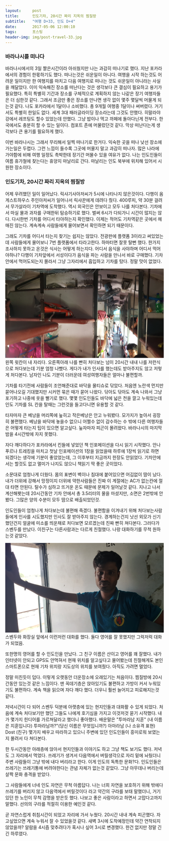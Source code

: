 ```yaml
---
layout:	    post
title: 	    인도기차, 20시간 짜리 지옥의 찜질방
subtitle:   "여행 D+33, 인도 D+4"
date:       2017-05-06 12:00:10 
tags:       포스팅
header-img: img/post-travel-33.jpg
---
```


### 바라나시를 떠나다

바라나시에서의 3일 짤은시간이라 아쉬웠지만 나는 과감히 떠나기로 했다. 지난 포카라에서의 경험이 한몫하기도 했다. 떠나는것은 쉬운일이 아니다. 여행을 시작 하는것도 어려운 일이지만 한 여행지를 마치고 다음 여행지로 떠나는 것도 쉬운일이 아니라는 사실을 깨달았다. 이미 익숙해진 장소를 떠난다는 것은 생각보다 큰 결심이 필요하고 용기가 필요했다. 특히 특별히 기간과 장소를 구체적으로 계획하지 않는 나같은 장기 여행자들은 더 심한것 같다. 그래서 조금만 좋은 장소를 만나면 생각 없이 몇주 몇달씩 머물게 되는것 같다. 나도 포카라에서 1달이나 소비했다. 총 9개월 여행중 1달이나 써버렸다. 거기서도 특별히 한일도 없다. 세계 3대 패러글라이딩 장소라는데 그것도 안했다. 히말라야 강에서 레프팅도 할수 있었는데 안했다. 그냥 밥이나 먹고 까페에 돌아다닌게 전부다. 한국에서도 충분히 할 수 있는 일이다. 컴포트 존에 머물렀던것 같다. 막상 떠난다는게 생각보다 큰 용기를 필요하게 했다.

이번 바라나시는 그래서 무리해서 일찍 떠나기로 한거다. 익숙한 곳을 떠나 낮선 장소에 가는일은 두렵다. 그런 느낌이 들수록 그곳에 머물지 말고 과감히 떠나자. 많은 나라에 가야함에 비해 여행 일정도 촉박한데 장기간 머물수 있을 여유가 없다. 나는 인도인들이 여름 휴가철에 찾는다는 휴양지 마날리로 간다. 마날리는 인도 북부에 위치해 있어서 시원한 장소이다.

### 인도기차, 20시간 짜리 지옥의 찜질방

어제 우려했던 일이 일어났다. 릭샤기사아저씨가 5시에 나타나지 않은것이다. 다행이 옴게스트하우스 주인아저씨가 일어나서 릭샤꾼에게 데려다 줬다. 400루피, 약 30분 걸려서 무가살라이 기차역에 도착했다. 역시 외국인은 안보이고 모두 나를 처다본다. 기차에서 마실 물과 과자를 구매한뒤 탐승하기로 했다. 벌써 6시가 다되가니 시간이 많지는 않다. 다시한번 기차를 어디서 타야하는지 확인했다. 이제는 적어도 기차역같은 곳에서 헤매진 않는다. 계속계속 사람들에게 물어보면서 확인하면 되기 때문이다.

그래도 기차를 어디서 타는지 찾기는 쉽지는 않았다. 전광판에 플랫폼 3이라고 써있었는데 사람들에게 물어보니 7번 플랫폼에서 타라고한다. 하마터면 잘못 탈뻔 했다. 한가지 조사하지 못하고 온것은 식사는 어떻게 하는지다. 어디서 음식을 사야하며 어디서 먹어야하나? 다행이 기차앞에서 서성이다가 음식을 파는 사람을 만나서 바로 구매했다. 기차안에서 먹어도되는지 몰라서 그냥 그자리에서 흡입하고 기차를 탔다. 정말 맛이 없었다.

![](/img/170506-eye.jpg)
왼쪽 윗칸이 내 자리다. 오른쪽아래 나를 빤히 처다보는 넘이 20시간 내내 나를 저런식으로 처다보는데 기분 엄청 나빴다. 게다가 내가 인사를 했는데도 받아주지도 않고 저렇게 처다본다. 남자인 나도 기분이 더러운데 여성여행자들은 얼마나 불편할까.

기차를 타기전에 사람들이 조언해준대로 바닥을 물티슈로 닦았다. 처음엔 노란색 먼지만 묻어나오길 기대했지만 시커먼 묶은 때가 묻어 나왔다. 닦아도 닦아도 계속 나와서 그냥 포기하고 나중에 옷을 빨기로 했다. 몇몇 인도인들도 바닥에 넓은 천을 깔고 누워있는데 인도 기차를 SL 칸을 탈때는 그런것을 들고다니면 유용할 것 같다.

타자마자 큰 베낭을 머리쪽에 눞히고 작은베낭은 안고 누워봤다. 모가지가 높아서 굉장히 불편했다. 베낭을 바닥에 놓을수 없으니 어쩔수 없이 감수하는 수 밖에 다른 여행자들은 어떻게 타는지 팁이 있으면 알고싶다. 눞자마자 피곤이 몰려왔다. 바라나시의 마지막 밤을 4시간밖에 자지 못했다.

자다 깨다하다가 포카라에서 킨들에 넣었던 책 인포메이션을 다시 읽기 시작했다. 안나푸르나 트레킹을 마치고 첫날 인포메이션의 1장을 읽었을때 하루에 1장씩 읽기로 하면 되겠다는 생각에 기분이 좋았었는데, 그 이후부터 지금까지 한장도 안읽었다. 기차안에서는 할것도 없고 멀미가 나지도 않으니 책읽기 딱 좋은 곳이었다.

소문대로 엄청나게 더웠다. 몸의 표변이 벽이나 침대에 붙어있으면 어김없이 땀이 났다. 내가 더위에 강해서 망정이지 더위에 약한사람들은 진짜 이 계절에는 AC가 없는칸에 절대 타면 안된다. 탈수가 심하고 뜨거운 온도 때문에 문제가 일어날것 같다. 지나고 나서 계산해봣는데 20시간동안 기차 안에서 총 3.5리터의 물을 마셨지만, 소면은 2번밖에 안봤다. 그많은 양의 수분이 모두 땀으로 배출되었던것.

인도인들이 엄청나게 처다보는데 불편해 죽겠다. 불편함을 이겨내기 위해 처다보는사람들에게 인사를 시도했지만 인사도 잘 받아주지 않는다. 경계하는건지 낫선 외모가 신기했던건지 얼굴에 미소를 띄운채로 처다보면 모르겠는데 진짜 빤히 쳐다본다. 그러다가 스벤두를 만났다. 이친구는 다른사람과는 다르게 친절했다. 나랑 대화하기를 무척 원하는것 같았다.

![](/img/170506-sbendu.jpg)
스벤두와 화장실 앞에서 이런저런 대화를 했다. 둘다 영어를 잘 못했지만 그럭저럭 대화가 되었음.

또한명의 영어를 할 수 인도인을 만났다. 그 친구 이름은 샨이고 영어를 꽤 잘했다. 내가 인터넷이 안되고 GPS도 안먹혀서 현재 위치를 알고싶다고 물어봤는데 친절해게도 본인 스마트폰으로 현재 기차 위치랑 지도상의 위치를 보여줬다. 아직도 가려면 멀었다.

정말 미친듯이 덥다. 이렇게 오랫동안 더운장소에 오래있기는 처음이다. 찜질방에 20시간동안 있는것 같은 느낌이다. 맨 꼭데기층은 앉아있기도 불편하고 가방이 커서 누워있기도 불편하다. 계속 책을 읽으며 자다 깨다 했다. 더우니 훨씬 늘어지고 피로해지는것 같다.

저녁시간이 다 되어 스벤두 덕분에 아랫층에 있는 현지인들과 대화활 수 있게 되었다. 처음에 계속 처다보기만 했던 그들도 나에게 호기심을 가지고 이것저것 묻기 시작했다. 내가 몇가지 힌디어를 가르쳐달라고 했더니 좋아했다. 배운말은 "투마라남 지훈" (내 이름은 지훈입니다) 투마라남까?"(당신 이름은 무엇입니까?) 아마라남 (나 소유격 표현) Dost (친구) 몇가지 배우고 따라하고 있으니 주변에 있던 인도인들이 흥미로워 보였는지 몰려서 다 쳐다본다.

한 두시간동안 아래층에 앉아서 현지인들과 이야기도 하고 그냥 책도 보기도 했다. 저녁도 그 자리에서 먹었다. 쓰레기가 생겨서 다음역에서 버릴생각으로 자리 밑에 놔뒀더니 주변 사람들이 그냥 밖에 내다 버리라고 한다. 이게 인도의 독특한 문화?다. 인도인들은 쓰레기는 쓰레기통에 버려야한다는 관념 자체가 없는것 같았다. 그냥 아무데나 버리는데 살짝 문화 충격을 받았다.

그 사람들에게 너네 인도 자연은 무척 아름답다. 나는 너희 자연을 보호하기 위해 밖에다 쓰레기를 버리지 않고 다음역에서 버릴것이다 라고 약간의 구라를 보태 말했더니, 거기있던 한 노인이 무척 감명을 받은듯 했다. 나보고 좋은 사람이라고 하면서 고맙다고까지 말했다. 선의의 구라를 적절히 이용한 예인것 같다.

곧 자연스럽게 취침시간이 되었고 자리에 가서 누웠다. 20시간 내내 계속 피곤했다. 자고싶었으면 계속 누워서 잘 수 있었을것 같다. 새벽 3시에 도착예정인데 약간 연착되지 않았을까? 알람을 4시즘 맞추려다가 혹시나 싶어 3시로 변경했다. 한건 없지만 정말 긴긴 하루였다.  

